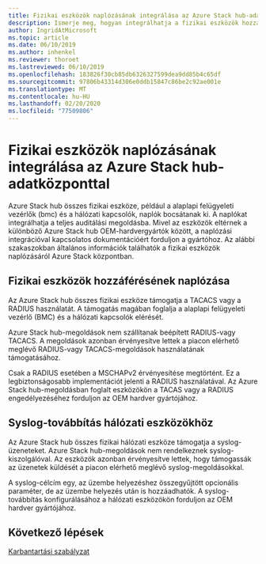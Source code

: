```yaml
---
title: Fizikai eszközök naplózásának integrálása az Azure Stack hub-adatközponttal
description: Ismerje meg, hogyan integrálhatja a fizikai eszközök hozzáférésének naplózását az Azure Stack hub adatközpontjában.
author: IngridAtMicrosoft
ms.topic: article
ms.date: 06/10/2019
ms.author: inhenkel
ms.reviewer: thoroet
ms.lastreviewed: 06/10/2019
ms.openlocfilehash: 183826f30cb85db6326327599dea9dd85b4c65df
ms.sourcegitcommit: 97806b43314d306e0ddb15847c86be2c92ae001e
ms.translationtype: MT
ms.contentlocale: hu-HU
ms.lasthandoff: 02/20/2020
ms.locfileid: "77509806"
---
```

# <a name="integrate-physical-device-auditing-with-your-azure-stack-hub-datacenter"></a>Fizikai eszközök naplózásának integrálása az Azure Stack hub-adatközponttal

Azure Stack hub összes fizikai eszköze, például a alaplapi felügyeleti vezérlők (bmc) és a hálózati kapcsolók, naplók bocsátanak ki. A naplókat integrálhatja a teljes auditálási megoldásba. Mivel az eszközök eltérnek a különböző Azure Stack hub OEM-hardvergyártók között, a naplózási integrációval kapcsolatos dokumentációért forduljon a gyártóhoz. Az alábbi szakaszokban általános információk találhatók a fizikai eszközök naplózásáról Azure Stack központban.  

## <a name="physical-device-access-auditing"></a>Fizikai eszközök hozzáférésének naplózása

Az Azure Stack hub összes fizikai eszköze támogatja a TACACS vagy a RADIUS használatát. A támogatás magában foglalja a alaplapi felügyeleti vezérlő (BMC) és a hálózati kapcsolók elérését.

Azure Stack hub-megoldások nem szállítanak beépített RADIUS-vagy TACACS. A megoldások azonban érvényesítve lettek a piacon elérhető meglévő RADIUS-vagy TACACS-megoldások használatának támogatásához.

Csak a RADIUS esetében a MSCHAPv2 érvényesítése megtörtént. Ez a legbiztonságosabb implementációt jelenti a RADIUS használatával. Az Azure Stack hub-megoldásban foglalt eszközökön a TACAS vagy a RADIUS engedélyezéséhez forduljon az OEM hardver gyártójához.

## <a name="syslog-forwarding-for-network-devices"></a>Syslog-továbbítás hálózati eszközökhöz

Az Azure Stack hub összes fizikai hálózati eszköze támogatja a syslog-üzeneteket. Azure Stack hub-megoldások nem rendelkeznek syslog-kiszolgálóval. Az eszközök azonban érvényesítve lettek, hogy támogassák az üzenetek küldését a piacon elérhető meglévő syslog-megoldásokkal.

A syslog-célcím egy, az üzembe helyezéshez összegyűjtött opcionális paraméter, de az üzembe helyezés után is hozzáadhatók. A syslog-továbbítás konfigurálásához a hálózati eszközökön forduljon az OEM hardver gyártójához.

## <a name="next-steps"></a>Következő lépések

[Karbantartási szabályzat](azure-stack-servicing-policy.md)
